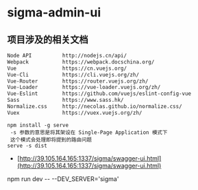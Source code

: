 # sigma-admin-ui

## 项目涉及的相关文档

```txt
Node API          http://nodejs.cn/api/
Webpack           https://webpack.docschina.org/
Vue               https://cn.vuejs.org/
Vue-Cli           https://cli.vuejs.org/zh/
Vue-Router        https://router.vuejs.org/zh/
Vue-Loader        https://vue-loader.vuejs.org/zh/
Vue-Eslint        https://github.com/vuejs/eslint-config-vue
Sass              https://www.sass.hk/
Normalize.css     http://necolas.github.io/normalize.css/
Vuex              https://vuex.vuejs.org/zh/
```

```shell
npm install -g serve
 -s 参数的意思是将其架设在 Single-Page Application 模式下
 这个模式会处理即将提到的路由问题
serve -s dist
```

- [http://39.105.164.165:1337/sigma/swagger-ui.html](http://39.105.164.165:1337/sigma/swagger-ui.html)

npm run dev -- --DEV_SERVER='sigma'
